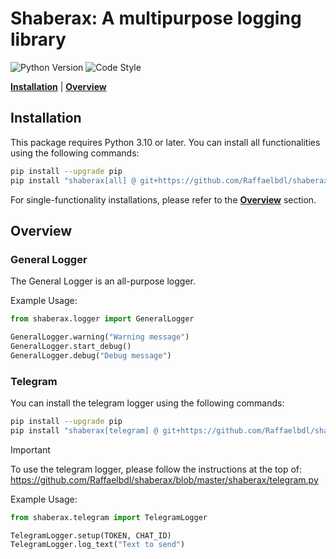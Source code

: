 # Shaberax: A multipurpose logging library

![Python Version](https://img.shields.io/badge/Python->=3.10-blue)
![Code Style](https://img.shields.io/badge/Code_Style-black-black)

[**Installation**](#installation) | [**Overview**](#overview) 

## Installation
This package requires Python 3.10 or later.
You can install all functionalities using the following commands:

```bash
pip install --upgrade pip
pip install "shaberax[all] @ git+https://github.com/Raffaelbdl/shaberax.git"
```

For single-functionality installations, please refer to the [**Overview**](#overview) section.

## Overview 
### General Logger
The General Logger is an all-purpose logger. 

Example Usage:
```python
from shaberax.logger import GeneralLogger

GeneralLogger.warning("Warning message")
GeneralLogger.start_debug()
GeneralLogger.debug("Debug message")
```

### Telegram
You can install the telegram logger using the following commands:
```bash
pip install --upgrade pip
pip install "shaberax[telegram] @ git+https://github.com/Raffaelbdl/shaberax.git"
```

> [!IMPORTANT]
> To use the telegram logger, please follow the instructions at the top of:
https://github.com/Raffaelbdl/shaberax/blob/master/shaberax/telegram.py

Example Usage:
```python
from shaberax.telegram import TelegramLogger

TelegramLogger.setup(TOKEN, CHAT_ID)
TelegramLogger.log_text("Text to send")
```

